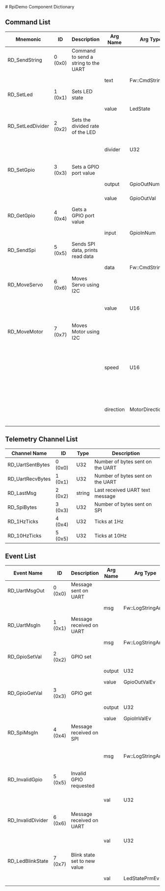 <title>RpiDemo Component Dictionary</title>
# RpiDemo Component Dictionary


## Command List

|Mnemonic|ID|Description|Arg Name|Arg Type|Comment
|---|---|---|---|---|---|
|RD_SendString|0 (0x0)|Command to send a string to the UART| | |   
| | | |text|Fw::CmdStringArg|String to send|                    
|RD_SetLed|1 (0x1)|Sets LED state| | |   
| | | |value|LedState|GPIO value|                    
|RD_SetLedDivider|2 (0x2)|Sets the divided rate of the LED| | |   
| | | |divider|U32|Divide 10Hz by this number|                    
|RD_SetGpio|3 (0x3)|Sets a GPIO port value| | |   
| | | |output|GpioOutNum|Output GPIO|                    
| | | |value|GpioOutVal|GPIO value|                    
|RD_GetGpio|4 (0x4)|Gets a GPIO port value| | |   
| | | |input|GpioInNum|Input GPIO|                    
|RD_SendSpi|5 (0x5)|Sends SPI data, prints read data| | |   
| | | |data|Fw::CmdStringArg|data to send|                    
|RD_MoveServo|6 (0x6)|Moves Servo using I2C| | |   
| | | |value|U16|Send this value to servo controller|                    
|RD_MoveMotor|7 (0x7)|Moves Motor using I2C| | |   
| | | |speed|U16|Speed to send to servo controller to generate motor PWM|                    
| | | |direction|MotorDirection|Direction to send to motor using GPIO|                    

## Telemetry Channel List

|Channel Name|ID|Type|Description|
|---|---|---|---|
|RD_UartSentBytes|0 (0x0)|U32|Number of bytes sent on the UART|
|RD_UartRecvBytes|1 (0x1)|U32|Number of bytes sent on the UART|
|RD_LastMsg|2 (0x2)|string|Last received UART text message|
|RD_SpiBytes|3 (0x3)|U32|Number of bytes sent on SPI|
|RD_1HzTicks|4 (0x4)|U32|Ticks at 1Hz|
|RD_10HzTicks|5 (0x5)|U32|Ticks at 10Hz|

## Event List

|Event Name|ID|Description|Arg Name|Arg Type|Arg Size|Description
|---|---|---|---|---|---|---|
|RD_UartMsgOut|0 (0x0)|Message sent on UART| | | | |
| | | |msg|Fw::LogStringArg&|40|The message|    
|RD_UartMsgIn|1 (0x1)|Message received on UART| | | | |
| | | |msg|Fw::LogStringArg&|40|The message|    
|RD_GpioSetVal|2 (0x2)|GPIO set| | | | |
| | | |output|U32||The output number|    
| | | |value|GpioOutValEv||GPIO value|    
|RD_GpioGetVal|3 (0x3)|GPIO get| | | | |
| | | |output|U32||The output number|    
| | | |value|GpioInValEv||GPIO value|    
|RD_SpiMsgIn|4 (0x4)|Message received on SPI| | | | |
| | | |msg|Fw::LogStringArg&|40|The message bytes as text|    
|RD_InvalidGpio|5 (0x5)|Invalid GPIO requested| | | | |
| | | |val|U32||The bad GPIO number|    
|RD_InvalidDivider|6 (0x6)|Message received on UART| | | | |
| | | |val|U32||The bad divider value|    
|RD_LedBlinkState|7 (0x7)|Blink state set to new value| | | | |
| | | |val|LedStatePrmEv||The blink state|    
